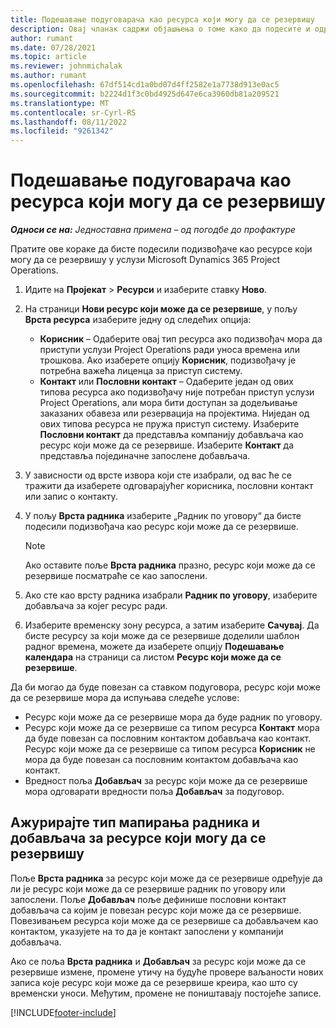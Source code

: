 ```yaml
---
title: Подешавање подуговарача као ресурса који могу да се резервишу
description: Овај чланак садржи објашњења о томе како да подесите и одржавате ресурсе подизвођача који су креирани од корисника и контаката у систему, тако да могу бити повезани са подизвођачима у корпорацији Мицрософт Dynamics 365 Project Operations.
author: rumant
ms.date: 07/28/2021
ms.topic: article
ms.reviewer: johnmichalak
ms.author: rumant
ms.openlocfilehash: 67df514cd1a0bd07d4ff2582e1a7738d913e0ac5
ms.sourcegitcommit: b2224d1f3c0bd4925d647e6ca3960db81a209521
ms.translationtype: MT
ms.contentlocale: sr-Cyrl-RS
ms.lasthandoff: 08/11/2022
ms.locfileid: "9261342"
---
```

# <a name="set-up-subcontractors-as-bookable-resources"></a>Подешавање подуговарача као ресурса који могу да се резервишу

_**Односи се на:** Једноставна примена – од погодбе до профактуре_

Пратите ове кораке да бисте подесили подизвођаче као ресурсе који могу да се резервишу у услузи Microsoft Dynamics 365 Project Operations.

1. Идите на **Пројекат** \> **Ресурси** и изаберите ставку **Ново**.
2. На страници **Нови ресурс који може да се резервише**, у пољу **Врста ресурса** изаберите једну од следећих опција:

    - **Корисник** – Одаберите овај тип ресурса ако подизвођач мора да приступи услузи Project Operations ради уноса времена или трошкова. Ако изаберете опцију **Корисник**, подизвођачу је потребна важећа лиценца за приступ систему.
    - **Контакт** или **Пословни контакт** – Одаберите један од ових типова ресурса ако подизвођачу није потребан приступ услузи Project Operations, али мора бити доступан за додељивање заказаних обавеза или резервација на пројектима. Ниједан од ових типова ресурса не пружа приступ систему. Изаберите **Пословни контакт** да представља компанију добављача као ресурс који може да се резервише. Изаберите **Контакт** да представља појединачне запослене добављача.

3. У зависности од врсте извора који сте изабрали, од вас ће се тражити да изаберете одговарајућег корисника, пословни контакт или запис о контакту.
4. У пољу **Врста радника** изаберите „Радник по уговору“ да бисте подесили подизвођача као ресурс који може да се резервише.

    > [!NOTE]
    > Ако оставите поље **Врста радника** празно, ресурс који може да се резервише посматраће се као запослени.

5. Ако сте као врсту радника изабрали **Радник по уговору**, изаберите добављача за којег ресурс ради.
6. Изаберите временску зону ресурса, а затим изаберите **Сачувај**. Да бисте ресурсу за који може да се резервише доделили шаблон радног времена, можете да изаберете опцију **Подешавање календара** на страници са листом **Ресурс који може да се резервише**.

Да би могао да буде повезан са ставком подуговора, ресурс који може да се резервише мора да испуњава следеће услове:

- Ресурс који може да се резервише мора да буде радник по уговору.
- Ресурс који може да се резервише са типом ресурса **Контакт** мора да буде повезан са пословним контактом добављача као контакт. Ресурс који може да се резервише са типом ресурса **Корисник** не мора да буде повезан са пословним контактом добављача као контакт.
- Вредност поља **Добављач** за ресурс који може да се резервише мора одговарати вредности поља **Добављач** за подуговор.

## <a name="update-the-type-of-worker-and-vendor-mapping-for-bookable-resources"></a>Ажурирајте тип мапирања радника и добављача за ресурсе који могу да се резервишу

Поље **Врста радника** за ресурс који може да се резервише одређује да ли је ресурс који може да се резервише радник по уговору или запослени. Поље **Добављач** поље дефинише пословни контакт добављача са којим је повезан ресурс који може да се резервише. Повезивањем ресурса који може да се резервише са добављачем као контактом, указујете на то да је контакт запослени у компанији добављача.

Ако се поља **Врста радника** и **Добављач** за ресурс који може да се резервише измене, промене утичу на будуће провере ваљаности нових записа које ресурс који може да се резервише креира, као што су временски уноси. Међутим, промене не поништавају постојеће записе.

[!INCLUDE[footer-include](../../includes/footer-banner.md)]
